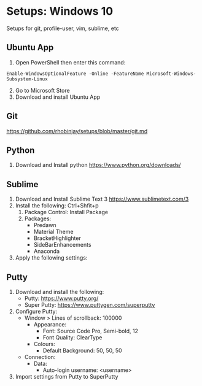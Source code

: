 # Setups: Windows 10
Setups for git, profile-user, vim, sublime, etc

## Ubuntu App
1. Open PowerShell then enter this command:
```
Enable-WindowsOptionalFeature -Online -FeatureName Microsoft-Windows-Subsystem-Linux
```
2. Go to Microsoft Store
3. Download and install Ubuntu App

## Git
https://github.com/rhobinjay/setups/blob/master/git.md

## Python
1. Download and Install python
https://www.python.org/downloads/

## Sublime
1. Download and Install Sublime Text 3
https://www.sublimetext.com/3
2. Install the following: Ctrl+Shfit+p
	1. Package Control: Install Package
	2. Packages:
		- Predawn
		- Material Theme
		- BracketHighlighter
		- SideBarEnhancements
		- Anaconda
3. Apply the following settings:

## Putty
1. Download and install the following:
	- Putty: https://www.putty.org/
	- Super Putty: https://www.puttygen.com/superputty
2. Configure Putty:
	- Window > Lines of scrollback: 100000
		- Appearance:
			- Font: Source Code Pro, Semi-bold, 12
			- Font Quality: ClearType
		- Colours:
			- Default Background: 50, 50, 50
	- Connection:
		- Data:
			- Auto-login username: \<username\>
3. Import settings from Putty to SuperPutty
		
